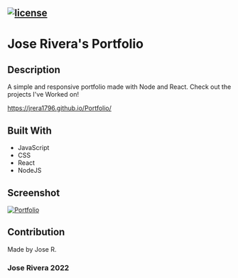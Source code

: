 ## [![license](https://img.shields.io/badge/License-MIT-yellow.svg)](https://opensource.org/licenses/MIT)

# Jose Rivera's Portfolio

## Description
A simple and responsive portfolio made with Node and React. Check out the projects I've Worked on!

https://jrera1796.github.io/Portfolio/

## Built With
* JavaScript
* CSS
* React
* NodeJS

## Screenshot
[![Portfolio](portfolio.png)](https://jrera1796.github.io/Portfolio/)


## Contribution
Made by Jose R.

### Jose Rivera 2022
